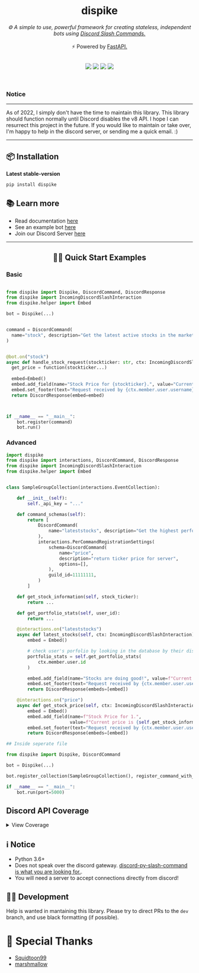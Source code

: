 <div align="center">
<br>
  <h1> dispike </h1>
  <i> ⚙️  A simple to use, powerful framework for creating stateless, independent bots using <a href="https://discord.com/developers/docs/interactions/slash-commands"> Discord Slash Commands.</a> </i>
  <br>
  <br>
    <a > ⚡ Powered by <a href="https://github.com/tiangolo/fastapi"> FastAPI.</a> </a>
  <br>
  <br>
  <p align="center">
    <img src="https://codecov.io/gh/ms7m/dispike/branch/master/graph/badge.svg?token=E5AXLZDP9O">
    <img src="https://github.com/ms7m/dispike/workflows/Test%20Dispike/badge.svg?branch=master">
    <img src="https://img.shields.io/badge/Available%20on%20PyPi-Dispike-blue?logo=pypi&link=%22https://pypi.org/project/dispike%22">
    <img src="https://img.shields.io/badge/dynamic/json?color=blue&label=PyPi%20Version&query=%24.info.version&url=https%3A%2F%2Fpypi.org%2Fpypi%2Fdispike%2Fjson">
  </p>
  <br>
</div>

### Notice
****
As of 2022, I simply don't have the time to maintain this library. This library should function normally until Discord disables the v8 API. I hope I can resurrect this project in the future. If you would like to maintain or take over, I'm happy to help in the discord server, or sending me a quick email. :)
***




## 📦 Installation


**Latest stable-version**
```
pip install dispike
```

## 📚 Learn more
- Read documentation [here](https://dispike.ms7m.me)
- See an example bot [here](https://github.com/ms7m/dispike-example)
- Join our Discord Server [here](https://discord.gg/yGgRmEYjju)

***
<div align="center">
<h2> 🧑‍💻 Quick Start Examples </h2>
</div>


### Basic

```python

from dispike import Dispike, DiscordCommand, DiscordResponse
from dispike import IncomingDiscordSlashInteraction
from dispike.helper import Embed

bot = Dispike(...)


command = DiscordCommand(
  name="stock", description="Get the latest active stocks in the market!"
)


@bot.on("stock")
async def handle_stock_request(stockticker: str, ctx: IncomingDiscordSlashInteraction) -> DiscordResponse:
  get_price = function(stockticker...)
  
  embed=Embed()
  embed.add_field(name="Stock Price for {stockticker}.", value="Current price is {get_price}", inline=True)
  embed.set_footer(text="Request received by {ctx.member.user.username}")
  return DiscordResponse(embed=embed)



if __name__ == "__main__":
    bot.register(command)
    bot.run()
```


### Advanced

```python
import dispike
from dispike import interactions, DiscordCommand, DiscordResponse
from dispike import IncomingDiscordSlashInteraction
from dispike.helper import Embed


class SampleGroupCollection(interactions.EventCollection):

    def __init__(self):
        self._api_key = "..."

    def command_schemas(self):
        return [
            DiscordCommand(
                name="lateststocks", description="Get the highest performing stocks in the market currently!"
            ),
            interactions.PerCommandRegistrationSettings(
                schema=DiscordCommand(
                    name="price",
                    description="return ticker price for server",
                    options=[],
                ),
                guild_id=11111111,
            )
        ]

    def get_stock_information(self, stock_ticker):
        return ...

    def get_portfolio_stats(self, user_id):
        return ...

    @interactions.on("lateststocks")
    async def latest_stocks(self, ctx: IncomingDiscordSlashInteraction) -> DiscordResponse:
        embed = Embed()

        # check user's porfolio by looking in the database by their discord ID
        portfolio_stats = self.get_portfolio_stats(
            ctx.member.user.id
        )

        embed.add_field(name="Stocks are doing good!", value=f"Current portfolio is {portfolio_stats}", inline=True)
        embed.set_footer(text="Request received by {ctx.member.user.username}")
        return DiscordResponse(embeds=[embed])

    @interactions.on("price")
    async def get_stock_price(self, ctx: IncomingDiscordSlashInteraction, ticker: str) -> DiscordResponse:
        embed = Embed()
        embed.add_field(name=f"Stock Price for 1.",
                        value=f"Current price is {self.get_stock_information(ticker)}", inline=True)
        embed.set_footer(text="Request received by {ctx.member.user.username}")
        return DiscordResponse(embeds=[embed])

## Inside seperate file

from dispike import Dispike, DiscordCommand

bot = Dispike(...)

bot.register_collection(SampleGroupCollection(), register_command_with_discord=True)

if __name__ == "__main__":
    bot.run(port=5000)
```

## Discord API Coverage
<details><summary>View Coverage</summary>
<p>

| API Endpoint   |      Implementation   |
|----------|:-------------:|
| Get Global Application Commands |  **✅ Implemented** |
| Create Global Application Command |    **✅ Implemented**   |
| Edit Global Application Command |  **✅ Implemented** |
| Delete Global Application Command | **✅ Implemented** |
| Create Guild Application Command | **✅ Implemented** |
| Edit Guild Application Command | **✅ Implemented** |
| Delete Guild Application Command | **✅ Implemented** |
| Create Interaction Response | **✅ Implemented** |
| Edit Original Interaction Response | **✅ Implemented**|
| Delete Original Interaction Response | **✅ Implemented** |
| Create Followup Message |**✅ Implemented** |
| Edit Followup Message | **✅ Implemented** |
| Delete Followup Message | **✅ Implemented** |
| Data Models and Types | **✅ Implemented** |
| ApplicationCommand | **✅ Implemented** |
| ApplicationCommandOption | **✅ Implemented** |
| ApplicationCommandOptionType | **✅ Implemented** |
| ApplicationCommandOptionChoice | **✅ Implemented** |
| Interaction | **✅ Implemented** |
| Interaction Response | **✅ Implemented** |
| Message Components | **✅ Implemented** |
| Buttons (Message Components) | **✅ Implemented** |
| Action Rows (Message Components) | **✅ Implemented** |
| Message Select (Message Components) | **✅ Implemented** |
| Message Attachments | **⚠️ Not Implemented** |

</p>
</details>

## ℹ️ Notice

- Python 3.6+
- Does not speak over the discord gateway. [discord-py-slash-command is what you are looking for.](https://github.com/eunwoo1104/discord-py-slash-command). 
- You will need a server to accept connections directly from discord!


## 🧑‍💻 Development

Help is wanted in mantaining this library. Please try to direct PRs to the ``dev`` branch, and use black formatting (if possible).

# 🎉 Special Thanks
- [Squidtoon99](https://github.com/Squidtoon99)
- [marshmallow](https://github.com/mrshmllow)
